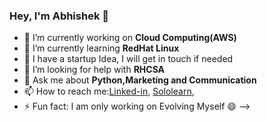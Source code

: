 ### Hey, I'm Abhishek  👋


- 🔭 I’m currently working on **Cloud Computing(AWS)**
- 🌱 I’m currently learning **RedHat Linux**
- 👯 I have a startup Idea, I will get in touch if needed
- 🤔 I’m looking for help with **RHCSA**
- 💬 Ask me about **Python,Marketing and Communication**
- 📫 How to reach me:[Linked-in](https://www.linkedin.com/in/abhishek-kajala-239596199/),   [Sololearn](https://www.sololearn.com/Profile/15916902), 
- ⚡ Fun fact: I am only working on Evolving Myself 😄
-->
